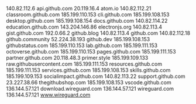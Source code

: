 140.82.112.6 api.github.com
20.119.16.4 atom.io
140.82.112.21 classroom.github.com
185.199.110.153 cli.github.com
185.199.108.153 desktop.github.com
185.199.108.154 docs.github.com
140.82.114.22 education.github.com
143.204.146.86 electronjs.org
140.82.113.4 gist.github.com
192.0.66.2 github.blog
140.82.113.4 github.com
140.82.112.18 github.community
52.224.38.193 github.dev
185.199.108.153 githubstatus.com
185.199.110.153 lab.github.com
185.199.111.153 octoverse.github.com
185.199.110.153 pages.github.com
185.199.111.153 partner.github.com
20.118.48.3 primer.style
185.199.109.133 raw.githubusercontent.com
185.199.111.153 resources.github.com
185.199.111.153 services.github.com
185.199.108.153 skills.github.com
185.199.109.153 socialimpact.github.com
140.82.113.22 support.github.com
23.227.38.66 thegithubshop.com
185.199.108.153 vscode.github.com
136.144.57.121 download.wireguard.com
136.144.57.121 wireguard.com
136.144.57.121 www.wireguard.com
